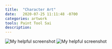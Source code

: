 ```yaml
---
title:  "Character Art"
date:   2020-07-25 11:11:48 -0700
categories: artwork
tools: Paint Tool Sai
description:
---
```

![My helpful screenshot](../assets/images/art/NoraConceptArt.png)
![My helpful screenshot](../assets/images/art/ShiroConceptArt.png)


